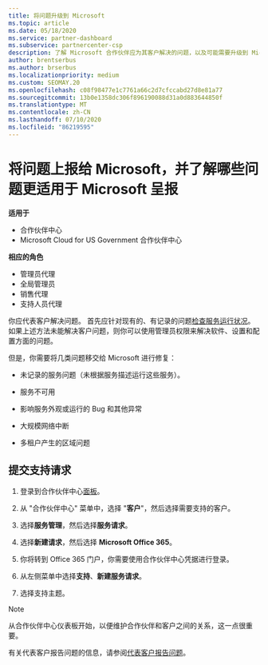 ```yaml
---
title: 将问题升级到 Microsoft
ms.topic: article
ms.date: 05/18/2020
ms.service: partner-dashboard
ms.subservice: partnercenter-csp
description: 了解 Microsoft 合作伙伴应为其客户解决的问题，以及可能需要升级到 Microsoft 的问题。
author: brentserbus
ms.author: brserbus
ms.localizationpriority: medium
ms.custom: SEOMAY.20
ms.openlocfilehash: c08f98477e1c7761a66c2d7cfccabd27d8e81a77
ms.sourcegitcommit: 13b0e1358dc306f896190088d31a0d883644850f
ms.translationtype: MT
ms.contentlocale: zh-CN
ms.lasthandoff: 07/10/2020
ms.locfileid: "86219595"
---
```

# <a name="escalate-problems-to-microsoft-and-learn-which-issues-are-more-suited-to-microsoft-escalation"></a>将问题上报给 Microsoft，并了解哪些问题更适用于 Microsoft 呈报  

**适用于**

- 合作伙伴中心
- Microsoft Cloud for US Government 合作伙伴中心

**相应的角色**

- 管理员代理
- 全局管理员
- 销售代理
- 支持人员代理

你应代表客户解决问题。 首先应针对现有的、有记录的问题[检查服务运行状况](check-service-health.md)。 如果上述方法未能解决客户问题，则你可以使用管理员权限来解决软件、设置和配置方面的问题。

但是，你需要将几类问题移交给 Microsoft 进行修复：

- 未记录的服务问题（未根据服务描述运行这些服务）。

- 服务不可用

- 影响服务外观或运行的 Bug 和其他异常

- 大规模网络中断

- 多租户产生的区域问题

## <a name="submit-a-support-request"></a>提交支持请求

1. 登录到合作伙伴中心[面板](https://partner.microsoft.com/dashboard)。

2. 从 "合作伙伴中心" 菜单中，选择 "**客户**"，然后选择需要支持的客户。

3. 选择**服务管理**，然后选择**服务请求**。

4. 选择**新建请求**，然后选择 **Microsoft Office 365**。

5. 你将转到 Office 365 门户，你需要使用合作伙伴中心凭据进行登录。

6. 从左侧菜单中选择**支持**、**新建服务请求**。

7. 选择支持主题。

>[!NOTE]
>从合作伙伴中心仪表板开始，以便维护合作伙伴和客户之间的关系，这一点很重要。 


有关代表客户报告问题的信息，请参阅[代表客户报告问题](report-problems-on-behalf-of-a-customer.md)。

 

 



